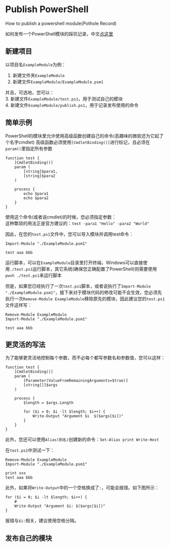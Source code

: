 # Publish PowerShell

How to publish a powershell module(Pothole Record)  

如何发布一个PowerShell模块的踩坑记录，中文[点这里](./README.ZH.md)  

## 新建项目

以项目名`ExampleModule`为例：  
1. 新建文件夹`ExampleModule`  
2. 新建文件`ExampleModule/ExampleModule.psm1`  

并且，可选地，您可以：  
3. 新建文件`ExampleModule/test.ps1`，用于测试自己的模块  
4. 新建文件`ExampleModule/publish.ps1`，用于记录发布使用的命令  

## 简单示例

PowerShell的模块里允许使用高级函数创建自己的命令(恶趣味的微软还为它起了个名字cmdlet)
高级函数必须使用`[CmdletBinding()]`进行标记，且必须在`param()`里指定所有参数
```pwsh
function test {
    [CmdletBinding()]
    param (
        [string]$para1,
        [string]$para2
    )
    
    process {
        echo $para1
        echo $para2
    }
}
```
使用这个命令(或者说cmdlet)的时候，您必须指定参数：  
这种繁琐的用法正是官方建议的：`test -para1 "Hello" -para2 "World"`

因此，在您的`test.ps1`文件中，您可以导入模块并调用test命令：
```pwsh
Import-Module "./ExampleModule.psm1"

test aaa bbb
```
运行脚本，可以在`ExampleModule`目录里打开终端，Windows可以直接使用`./test.ps1`运行脚本，其它系统(确保您正确配置了PowerShell)则需要使用`pwsh ./test.ps1`来运行脚本

但是，如果您已经执行了一次`test.ps1`脚本，或者说执行了`Import-Module "./ExampleModule.psm1"`，接下来对于模块代码的修改可能不会生效，您必须先执行一次`Remove-Module ExampleModule`移除原先的模块，因此建议您的`test.ps1`文件这样写：  
```pwsh
Remove-Module ExampleModule
Import-Module "./ExampleModule.psm1"

test aaa bbb
```

## 更灵活的写法

为了能够更灵活地控制每个参数，而不必每个都写参数名和参数值，您可以这样：
```pwsh
function test {
    [CmdletBinding()]
    param (
        [Parameter(ValueFromRemainingArguments=$true)]
        [string[]]$args
    )
    
    process {
        $length = $args.Length

        for ($i = 0; $i -lt $length; $i++) {
            Write-Output "Argument $i  $($args[$i])"
        }
    }
}
```

此外，您还可以使用`Alias(别名)`创建新的命令：`Set-Alias print Write-Host`  

在`test.ps1`中测试一下：  
```pwsh
Remove-Module ExampleModule
Import-Module "./ExampleModule.psm1"

print xxx
test aaa bbb
```

此外，如果将`Write-Output`中的一个空格换成了`:`，可能会报错。如下图所示：  
```pwsh
for ($i = 0; $i -lt $length; $i++) {
    # 
    Write-Output "Argument $i: $($args[$i])"
}
```
报错与`$i:`相关，建议使用空格分隔。  

## 发布自己的模块

